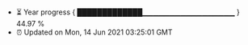 - ⏳ Year progress { █████████████▁▁▁▁▁▁▁▁▁▁▁▁▁▁▁▁▁ } 44.97 %
- ⏰ Updated on Mon, 14 Jun 2021 03:25:01 GMT

